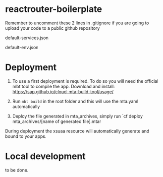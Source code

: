 # reactrouter-boilerplate

Remember to uncomment these 2 lines in .gitignore if you are going to upload your code to a public github repository


default-services.json

default-env.json

# Deployment
1. To use a first deployment is required. To do so you will need the official mbt tool to compile the app.
Download and install: https://sap.github.io/cloud-mta-build-tool/usage/

2. Run `mbt build` in the root folder and this will use the mta.yaml automatically
3. Deploy the file generated in mta_archives, simply run `cf deploy mta_archives/[name of generated file].mtar

During deployment the xsuaa resource will automatically generate and bound to your apps. 

# Local development 

to be done.
